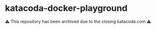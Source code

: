 # katacoda-docker-playground

⚠️ This repository has been archived due to the closing katacoda.com ⚠️
